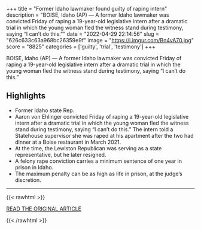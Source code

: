 +++
title = "Former Idaho lawmaker found guilty of raping intern"
description = "BOISE, Idaho (AP) — A former Idaho lawmaker was convicted Friday of raping a 19-year-old legislative intern after a dramatic trial in which the young woman fled the witness stand during testimony, saying “I can’t do this.”"
date = "2022-04-29 22:14:56"
slug = "626c633c63a968bc26359e9f"
image = "https://i.imgur.com/Bn4vA70.jpg"
score = "8825"
categories = ['guilty', 'trial', 'testimony']
+++

BOISE, Idaho (AP) — A former Idaho lawmaker was convicted Friday of raping a 19-year-old legislative intern after a dramatic trial in which the young woman fled the witness stand during testimony, saying “I can’t do this.”

## Highlights

- Former Idaho state Rep.
- Aaron von Ehlinger convicted Friday of raping a 19-year-old legislative intern after a dramatic trial in which the young woman fled the witness stand during testimony, saying “I can’t do this.” The intern told a Statehouse supervisor she was raped at his apartment after the two had dinner at a Boise restaurant in March 2021.
- At the time, the Lewiston Republican was serving as a state representative, but he later resigned.
- A felony rape conviction carries a minimum sentence of one year in prison in Idaho.
- The maximum penalty can be as high as life in prison, at the judge’s discretion.

---

{{< rawhtml >}}
  <p class="article-category">
    <a target="_blank" href="https://apnews.com/article/idaho-boise-a8c25a76176588c91d30135d8e1456f5?utm_campaign=SocialFlow&amp;utm_medium=AP&amp;utm_source=Twitter">READ THE ORIGINAL ARTICLE</a>
  </p>
{{< /rawhtml >}}
